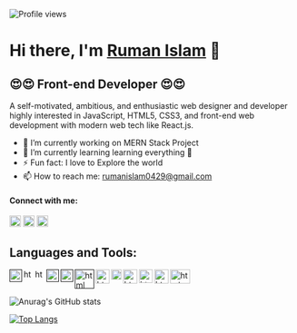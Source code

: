 ![Profile views](https://gpvc.arturio.dev/Ruman-Islam)  

# Hi there, I'm <a href="">Ruman Islam</a> 👋
## 😍😍 Front-end Developer 😍😍

A self-motivated, ambitious, and enthusiastic web designer and developer highly interested in JavaScript, HTML5, CSS3, and front-end web development with modern web tech like React.js.

- 🔭 I’m currently working on MERN Stack Project 
- 🌱 I’m currently learning learning everything 🤣 
- ⚡ Fun fact: I love to Explore the world
- 📫 How to reach me: rumanislam0429@gmail.com 

#### Connect with me:
[<img src='https://camo.githubusercontent.com/a0182f84f3e188a2e03f07520e29be1eccdd96e4182adcb829c8f1633354bba6/68747470733a2f2f696d672e736869656c64732e696f2f62616467652f2532302d436f6e6e6563742d626c61636b3f636f6c6f723d313431373141266c6162656c436f6c6f723d323132313231266c6f676f3d6c696e6b6564696e266c6f676f436f6c6f723d666666666666' alt='linkedin' height='20'>](https://www.linkedin.com/in/ruman-islam-6a567016a/)
[<img src='https://camo.githubusercontent.com/f8bcf3653634baab9e8dd74834fc4ef118c31e7d1805024d4d76aaba6369656b/68747470733a2f2f696d672e736869656c64732e696f2f62616467652f2532302d466f6c6c6f772d626c61636b3f636f6c6f723d313431373141266c6162656c436f6c6f723d313937366432266c6f676f3d66616365626f6f6b266c6f676f436f6c6f723d666666666666' alt='facebook' height='20'>](https://www.facebook.com/zayedkhan.ruman) 
[<img src='https://www.kindpng.com/picc/m/336-3367824_cloud-network-logo-png-transparent-png.png' alt='website' height='20'>](https://portfolio-ec16e.web.app/)  

## Languages and Tools:
<a href="">
    <img align="left" alt="html" width="22px" title="Visual Studio Code" src="https://raw.githubusercontent.com/prosany/prosany/main/images/visual-studio-code.svg" style="max-width: 100%;">
</a>
<a href="">
    <img align="left" alt="html" width="17px" title="HTML5" src="https://raw.githubusercontent.com/prosany/prosany/main/images/html5.svg" style="max-width: 100%;">
</a>
<a href="">
    <img align="left" alt="html" width="17px" title="CSS3" src="https://raw.githubusercontent.com/prosany/prosany/main/images/css-3.svg" style="max-width: 100%;">
</a>
<a href="">
    <img align="left" alt="html" width="22px" title="JavaScript" src="https://raw.githubusercontent.com/prosany/prosany/main/images/javascript.svg" style="max-width: 100%;">
</a>
<a href="">
    <img align="left" alt="html" width="22px" title="ReactJS" src="https://raw.githubusercontent.com/prosany/prosany/main/images/react-2.svg" style="max-width: 100%;">
</a>
<a href="">
    <img align="left" alt="html" width="34px" title="NodeJS" src="https://raw.githubusercontent.com/prosany/prosany/main/images/nodejs.svg" style="max-width: 100%;">
</a>
<a href="https://github.com/MofasserHossain">
    <img align="left" alt="html" width="24px" height="25px" title="MongoDB" src="https://raw.githubusercontent.com/prosany/prosany/main/images/mongodb.svg" style="max-width: 100%;">
</a>
<a href="https://github.com/MofasserHossain">
    <img align="left" alt="html" width="18px" title="Firebase" src="https://raw.githubusercontent.com/prosany/prosany/main/images/firebase.svg" style="max-width: 100%;">
</a>
<a href="https://github.com/MofasserHossain">
    <img align="left" alt="html" width="25px" title="Netlify" src="https://raw.githubusercontent.com/prosany/prosany/main/images/netlify.svg" style="max-width: 100%;">
</a>
<a href="https://github.com/MofasserHossain">
    <img align="left" alt="html" width="24px" title="Heroku" src="https://raw.githubusercontent.com/prosany/prosany/main/images/heroku.svg" style="max-width: 100%;">
</a>
<a href="https://github.com/MofasserHossain">
    <img align="left" alt="html" width="25px" title="Git" src="https://raw.githubusercontent.com/prosany/prosany/main/images/git.svg" style="max-width: 100%;">
</a>
<a href="https://github.com/MofasserHossain">
   <img align="left" alt="html" width="35px" height="25px" title="CPanel" src="https://raw.githubusercontent.com/prosany/prosany/main/images/cpanel.svg" style="max-width: 100%;">
</a>

<br/> <br/>

![Anurag's GitHub stats](https://github-readme-stats.vercel.app/api?username=Ruman-Islam&show_icons=true&count_private=true&theme=tokyonight)

[![Top Langs](https://github-readme-stats.vercel.app/api/top-langs/?username=Ruman-Islam)](https://github.com/anuraghazra/github-readme-stats)
